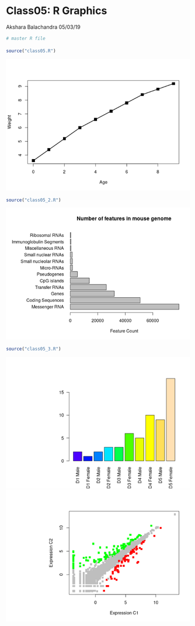 Class05: R Graphics
================
Akshara Balachandra
05/03/19

``` r
# master R file

source("class05.R")
```

![](master_class05_files/figure-gfm/unnamed-chunk-1-1.png)<!-- -->

``` r
source("class05_2.R")
```

![](master_class05_files/figure-gfm/unnamed-chunk-1-2.png)<!-- -->

``` r
source("class05_3.R")
```

![](master_class05_files/figure-gfm/unnamed-chunk-1-3.png)<!-- -->![](master_class05_files/figure-gfm/unnamed-chunk-1-4.png)<!-- -->
